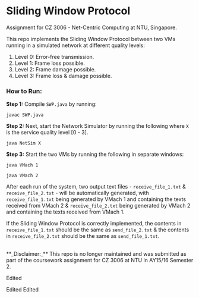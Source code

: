 # Sliding Window Protocol

Assignment for CZ 3006 - Net-Centric Computing at NTU, Singapore.

This repo implements the Sliding Window Protocol between two VMs running in a simulated network at different quality levels:

1. Level 0: Error-free transmission.
2. Level 1: Frame loss possible.
3. Level 2: Frame damage possible.
4. Level 3: Frame loss & damage possible.

### How to Run:
**Step 1:** Compile `SWP.java` by running:
```
javac SWP.java
```

**Step 2:** Next, start the Network Simulator by running the following where `X` is the service quality level [0 - 3].
```
java NetSim X
```

**Step 3:** Start the two VMs by running the following in separate windows:
```
java VMach 1
```
```
java VMach 2
```

After each run of the system, two output text files - `receive_file_1.txt` & `receive_file_2.txt` - will be automatically generated, with `receive_file_1.txt` being generated by VMach 1 and containing the texts received from VMach 2 & `receive_file_2.txt` being generated by VMach 2 and containing the texts received from VMach 1.

If the Sliding Window Protocol is correctly implemented, the contents in `receive_file_1.txt` should be the same as `send_file_2.txt` & the contents in `receive_file_2.txt` should be the same as `send_file_1.txt`.

<br>
**_Disclaimer:_** This repo is no longer maintained and was submitted as part of the coursework assignment for CZ 3006 at NTU in AY15/16 Semester 2.

Edited

Edited
 Edited
